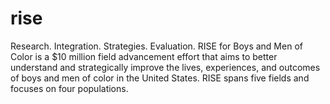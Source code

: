 # rise
Research. Integration. Strategies. Evaluation. RISE for Boys and Men of Color is a $10 million field advancement effort that aims to better understand and strategically improve the lives, experiences, and outcomes of boys and men of color in the United States. RISE spans five fields and focuses on four populations.
